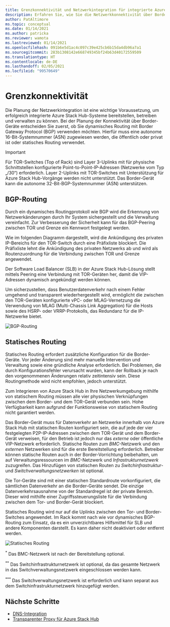 ```yaml
---
title: Grenzkonnektivität und Netzwerkintegration für integrierte Azure Stack Hub-Systeme
description: Erfahren Sie, wie Sie die Netzwerkkonnektivität über Border-Geräte für Rechenzentren in integrierten Azure Stack Hub-Systemen planen.
author: PatAltimore
ms.topic: conceptual
ms.date: 01/14/2021
ms.author: patricka
ms.reviewer: wamota
ms.lastreviewed: 01/14/2021
ms.openlocfilehash: 091b6e5d1ac4c097c39e425cb6b15da4db96a7a1
ms.sourcegitcommit: 283b1308142e668749345bf24b63d40172559509
ms.translationtype: HT
ms.contentlocale: de-DE
ms.lasthandoff: 02/05/2021
ms.locfileid: "99570649"
---
```

# <a name="border-connectivity"></a>Grenzkonnektivität 
Die Planung der Netzwerkintegration ist eine wichtige Voraussetzung, um erfolgreich integrierte Azure Stack Hub-Systeme bereitstellen, betreiben und verwalten zu können. Bei der Planung der Konnektivität über Border-Geräte entscheiden Sie zuerst, ob Sie dynamisches Routing mit Border Gateway Protocol (BGP) verwenden möchten. Hierfür muss eine autonome 16-Bit-Systemnummer (ASN) zugewiesen werden, die öffentlich oder privat ist oder statisches Routing verwendet.

> [!IMPORTANT]
> Für TOR-Switches (Top of Rack) sind Layer 3-Uplinks mit für physische Schnittstellen konfigurierte Point-to-Point-IP-Adressen (Netzwerke vom Typ „/30“) erforderlich. Layer 2-Uplinks mit TOR-Switches mit Unterstützung für Azure Stack Hub-Vorgänge werden nicht unterstützt. Das Border-Gerät kann die autonome 32-Bit-BGP-Systemnummer (ASN) unterstützen.

## <a name="bgp-routing"></a>BGP-Routing
Durch ein dynamisches Routingprotokoll wie BGP wird die Erkennung von Netzwerkänderungen durch Ihr System sichergestellt und die Verwaltung vereinfacht. Zur Verbesserung der Sicherheit kann für das BGP-Peering zwischen TOR und Grenze ein Kennwort festgelegt werden.

Wie im folgenden Diagramm dargestellt, wird die Ankündigung des privaten IP-Bereichs für den TOR-Switch durch eine Präfixliste blockiert. Die Präfixliste lehnt die Ankündigung des privaten Netzwerks ab und wird als Routenzuordnung für die Verbindung zwischen TOR und Grenze angewendet.

Der Software Load Balancer (SLB) in der Azure Stack Hub-Lösung stellt mittels Peering eine Verbindung mit TOR-Geräten her, damit die VIP-Adressen dynamisch angekündigt werden können.

Um sicherzustellen, dass Benutzerdatenverkehr nach einem Fehler umgehend und transparent wiederhergestellt wird, ermöglicht die zwischen den TOR-Geräten konfigurierte vPC- oder MLAG-Vernetzung die Verwendung von MLAG (Multi-Chassis Link Aggregation) für die Hosts sowie des HSRP- oder VRRP-Protokolls, das Redundanz für die IP-Netzwerke bietet.

![BGP-Routing](media/azure-stack-border-connectivity/bgp-routing.svg)

## <a name="static-routing"></a>Statisches Routing
Statisches Routing erfordert zusätzliche Konfiguration für die Border-Geräte. Vor jeder Änderung sind mehr manuelle Intervention und Verwaltung sowie eine gründliche Analyse erforderlich. Bei Problemen, die durch Konfigurationsfehler verursacht wurden, kann der Rollback je nach den vorgenommenen Änderungen relativ zeitintensiv sein. Diese Routingmethode wird nicht empfohlen, jedoch unterstützt.

Zum Integrieren von Azure Stack Hub in Ihre Netzwerkumgebung mithilfe von statischem Routing müssen alle vier physischen Verknüpfungen zwischen dem Border- und dem TOR-Gerät verbunden sein. Hohe Verfügbarkeit kann aufgrund der Funktionsweise von statischem Routing nicht garantiert werden.

Das Border-Gerät muss für Datenverkehr an Netzwerke innerhalb von Azure Stack Hub mit statischen Routen konfiguriert sein, die auf jede der vier festgelegten P2P-IP-Adressen zwischen dem TOR-Gerät und dem Border-Gerät verweisen, für den Betrieb ist jedoch nur das *externe* oder öffentliche VIP-Netzwerk erforderlich. Statische Routen zum *BMC*-Netzwerk und den *externen* Netzwerken sind für die erste Bereitstellung erforderlich. Betreiber können statische Routen auch in der Border-Vorrichtung beibehalten, um auf Verwaltungsressourcen im *BMC*-Netzwerk und *Infrastrukturnetzwerk* zuzugreifen. Das Hinzufügen von statischen Routen zu *Switchinfrastruktur*- und *Switchverwaltungsnetzwerken* ist optional.

Die Tor-Geräte sind mit einer statischen Standardroute vorkonfiguriert, die sämtlichen Datenverkehr an die Border-Geräte sendet. Die einzige Datenverkehrsausnahme von der Standardregel ist der private Bereich. Dieser wird mithilfe einer Zugriffssteuerungsliste für die Verbindung zwischen dem Tor- und Border-Gerät blockiert.

Statisches Routing wird nur auf die Uplinks zwischen den Tor- und Border-Switches angewendet. Im Rack kommt nach wie vor dynamisches BGP-Routing zum Einsatz, da es ein unverzichtbares Hilfsmittel für SLB und andere Komponenten darstellt. Es kann daher nicht deaktiviert oder entfernt werden.

![Statisches Routing](media/azure-stack-border-connectivity/static-routing.svg)

<sup>\*</sup> Das BMC-Netzwerk ist nach der Bereitstellung optional.

<sup>\*\*</sup> Das Switchinfrastrukturnetzwerk ist optional, da das gesamte Netzwerk in das Switchverwaltungsnetzwerk eingeschlossen werden kann.

<sup>\*\*\*</sup> Das Switchverwaltungsnetzwerk ist erforderlich und kann separat aus dem Switchinfrastrukturnetzwerk hinzugefügt werden.

## <a name="next-steps"></a>Nächste Schritte

- [DNS-Integration](azure-stack-integrate-dns.md)
- [Transparenter Proxy für Azure Stack Hub](azure-stack-transparent-proxy.md)

